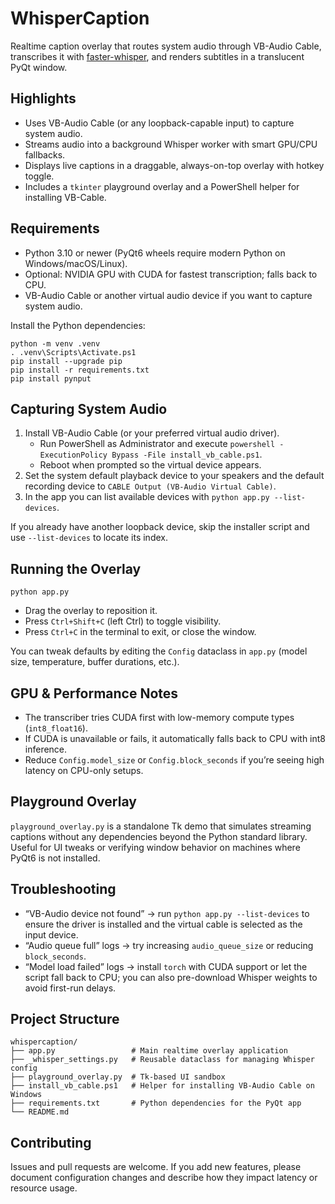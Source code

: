 # WhisperCaption

Realtime caption overlay that routes system audio through VB-Audio Cable, transcribes it with [faster-whisper](https://github.com/guillaumekln/faster-whisper), and renders subtitles in a translucent PyQt window.

## Highlights
- Uses VB-Audio Cable (or any loopback-capable input) to capture system audio.
- Streams audio into a background Whisper worker with smart GPU/CPU fallbacks.
- Displays live captions in a draggable, always-on-top overlay with hotkey toggle.
- Includes a `tkinter` playground overlay and a PowerShell helper for installing VB-Cable.

## Requirements
- Python 3.10 or newer (PyQt6 wheels require modern Python on Windows/macOS/Linux).
- Optional: NVIDIA GPU with CUDA for fastest transcription; falls back to CPU.
- VB-Audio Cable or another virtual audio device if you want to capture system audio.

Install the Python dependencies:

```pwsh
python -m venv .venv
. .venv\Scripts\Activate.ps1
pip install --upgrade pip
pip install -r requirements.txt
pip install pynput
```

## Capturing System Audio

1. Install VB-Audio Cable (or your preferred virtual audio driver).
	- Run PowerShell as Administrator and execute `powershell -ExecutionPolicy Bypass -File install_vb_cable.ps1`.
	- Reboot when prompted so the virtual device appears.
2. Set the system default playback device to your speakers and the default recording device to `CABLE Output (VB-Audio Virtual Cable)`.
3. In the app you can list available devices with `python app.py --list-devices`.

If you already have another loopback device, skip the installer script and use `--list-devices` to locate its index.

## Running the Overlay

```pwsh
python app.py
```

- Drag the overlay to reposition it.
- Press `Ctrl+Shift+C` (left Ctrl) to toggle visibility.
- Press `Ctrl+C` in the terminal to exit, or close the window.

You can tweak defaults by editing the `Config` dataclass in `app.py` (model size, temperature, buffer durations, etc.).

## GPU & Performance Notes
- The transcriber tries CUDA first with low-memory compute types (`int8_float16`).
- If CUDA is unavailable or fails, it automatically falls back to CPU with int8 inference.
- Reduce `Config.model_size` or `Config.block_seconds` if you’re seeing high latency on CPU-only setups.

## Playground Overlay

`playground_overlay.py` is a standalone Tk demo that simulates streaming captions without any dependencies beyond the Python standard library. Useful for UI tweaks or verifying window behavior on machines where PyQt6 is not installed.

## Troubleshooting
- “VB-Audio device not found” → run `python app.py --list-devices` to ensure the driver is installed and the virtual cable is selected as the input device.
- “Audio queue full” logs → try increasing `audio_queue_size` or reducing `block_seconds`.
- “Model load failed” logs → install `torch` with CUDA support or let the script fall back to CPU; you can also pre-download Whisper weights to avoid first-run delays.

## Project Structure

```
whispercaption/
├── app.py                 # Main realtime overlay application
├── _whisper_settings.py   # Reusable dataclass for managing Whisper config
├── playground_overlay.py  # Tk-based UI sandbox
├── install_vb_cable.ps1   # Helper for installing VB-Audio Cable on Windows
├── requirements.txt       # Python dependencies for the PyQt app
└── README.md
```

## Contributing
Issues and pull requests are welcome. If you add new features, please document configuration changes and describe how they impact latency or resource usage.